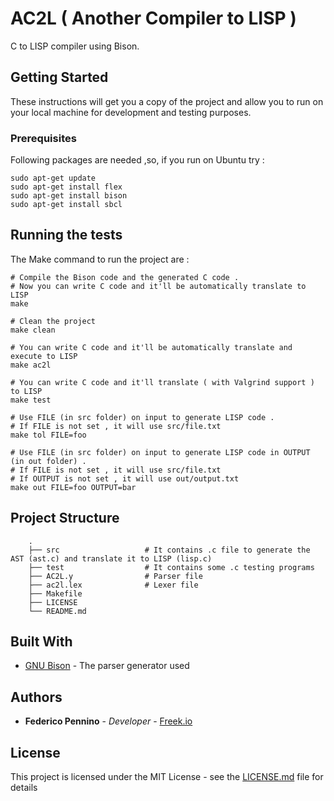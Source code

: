# AC2L ( Another Compiler to LISP )

C to LISP compiler using Bison.

## Getting Started

These instructions will get you a copy of the project and allow you to run on your local machine for development and testing purposes.

### Prerequisites

Following packages are needed ,so, if you run on Ubuntu try :

```
sudo apt-get update
sudo apt-get install flex
sudo apt-get install bison
sudo apt-get install sbcl
```

## Running the tests

The Make command to run the project are :

```
# Compile the Bison code and the generated C code .
# Now you can write C code and it'll be automatically translate to LISP
make

# Clean the project
make clean

# You can write C code and it'll be automatically translate and execute to LISP
make ac2l

# You can write C code and it'll translate ( with Valgrind support ) to LISP
make test

# Use FILE (in src folder) on input to generate LISP code .
# If FILE is not set , it will use src/file.txt
make tol FILE=foo

# Use FILE (in src folder) on input to generate LISP code in OUTPUT (in out folder) .
# If FILE is not set , it will use src/file.txt
# If OUTPUT is not set , it will use out/output.txt
make out FILE=foo OUTPUT=bar
```

## Project Structure


```
    .
    ├── src                   # It contains .c file to generate the AST (ast.c) and translate it to LISP (lisp.c)
    ├── test                  # It contains some .c testing programs
    ├── AC2L.y                # Parser file
    ├── ac2l.lex              # Lexer file
    ├── Makefile
    ├── LICENSE
    └── README.md
```


## Built With

* [GNU Bison](https://www.gnu.org/) - The parser generator used

## Authors

* **Federico Pennino** - *Developer* - [Freek.io](https://freek.io/)

## License

This project is licensed under the MIT License - see the [LICENSE.md](LICENSE.md) file for details
